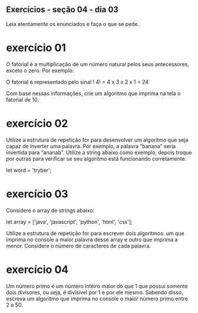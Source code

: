 ## Exercícios - seção 04 - dia 03

Leia atentamente os enunciados e faça o que se pede.

# exercício 01

O fatorial é a multiplicação de um número natural pelos seus antecessores, exceto o zero. Por exemplo:

O fatorial é representado pelo sinal !
4! = 4 x 3 x 2 x 1 = 24

Com base nessas informações, crie um algoritmo que imprima na tela o fatorial de 10.

# exercício 02

Utilize a estrutura de repetição for para desenvolver um algoritmo que seja capaz de inverter uma palavra. Por exemplo, a palavra “banana” seria invertida para “ananab”. Utilize a string abaixo como exemplo, depois troque por outras para verificar se seu algoritmo está funcionando corretamente.

let word = 'tryber';

# exercício 03

Considere o array de strings abaixo:

let array = ['java', 'javascript', 'python', 'html', 'css'];

Utilize a estrutura de repetição for para escrever dois algoritmos: um que imprima no console a maior palavra desse array e outro que imprima a menor. Considere o número de caracteres de cada palavra.

# exercício 04

Um número primo é um número inteiro maior do que 1 que possui somente dois divisores, ou seja, é divisível por 1 e por ele mesmo. Sabendo disso, escreva um algoritmo que imprima no console o maior número primo entre 2 e 50.


